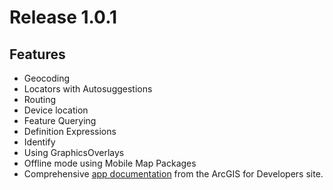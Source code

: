 # Release 1.0.1

## Features

* Geocoding
* Locators with Autosuggestions
* Routing
* Device location
* Feature Querying
* Definition Expressions
* Identify
* Using GraphicsOverlays
* Offline mode using Mobile Map Packages
* Comprehensive [app documentation](/docs/index.md) from the ArcGIS for Developers site.
